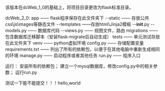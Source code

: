 该版本在dcWeb_1_0的基础上，将项目目录更改为flask标准目录。

dcWeb_2_0:
app —— flask程序保存在此文件夹下
     --static —— 存放公共css\js\images等静态文件
     --templates ——存放html\Jinja2模板
     --__init__.py
     --models.py —— 数据库代码
     --views.py —— 视图文件，路由
migrations —— 包含数据库迁移脚本（安装flask-migrate后自动生成）
tests —— 单元测试存放在此文件夹下
venv —— python虚拟环境
config.py —— 存储配置变量
requirements.txt —— 列出了所有的依赖包，以便于在其他电脑中重新生成相同的环境
manage.py —— 启动程序或者其他任务
run.py —— 程序入口

运行：
安装所有的依赖包；
建立一个mysql数据库，修改config.py中的相关参数；
运行run.py

测试一下能不能提交！！！hello,world